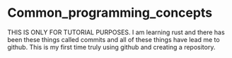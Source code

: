 # Common_programming_concepts
THIS IS ONLY FOR TUTORIAL PURPOSES. I am learning rust and there has been these things called commits and all of these things have lead me to github. This is my first time truly using github and creating a repository.
